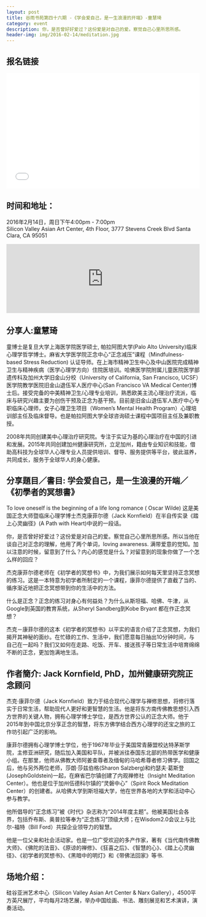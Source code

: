 ```yaml
---
layout: post
title: 谷雨书苑第四十六期 -《学会爱自己，是一生浪漫的开端》-童慧琦
category: event
description: 你，是否曾好好爱过？这份爱是对自己的爱。察觉自己心里所思所感。
header-img: img/2016-02-14/meditation.jpg
---
```


## 报名链接
<div style="width:100%; text-align:left;" ><iframe  src="//eventbrite.com/tickets-external?eid=21393694115&ref=etckt" frameborder="0" height="300" width="100%" vspace="0" hspace="0" marginheight="5" marginwidth="5" scrolling="auto" allowtransparency="true"></iframe></div>


## 时间和地址：

2016年2月14日，周日下午4:00pm - 7:00pm  
Silicon Valley Asian Art Center, 4th Floor, 3777 Stevens Creek Blvd Santa Clara, CA 95051

<iframe width="100%" height="180" frameborder="0" style="border:0"
src="https://www.google.com/maps/embed/v1/place?q=3777%20Stevens%20Creek%20Blvd%20Santa%20Clara%2C%20CA%2095054&key=AIzaSyBU8Fpde0IWAvSPYuvrpcjOHm_8scuCusk" allowfullscreen></iframe>


## 分享人:童慧琦

童博士是复旦大学上海医学院医学硕士, 帕拉阿图大学(Palo Alto University)临床心理学哲学博士。麻省大学医学院正念中心“正念减压”课程（Mindfulness-based Stress Reduction) 认证导师。在上海市精神卫生中心及中山医院完成精神卫生与精神疾病（医学心理学方向）住院医培训。哈佛医学院附属儿童医院医学部遗传科及加州大学旧金山分校（University of California, San Francisco, UCSF）医学院教学医院旧金山退伍军人医疗中心(San Francisco VA Medical Center)博士后。接受完备的中美精神卫生/心理专业培训，熟悉欧美主流心理治疗流派，临床与研究兴趣主要为创伤干预及正念为基干预。目前是旧金山退伍军人医疗中心专职临床心理师，女子心理卫生项目（Women’s Mental Health Program）心理培训部主任及临床督导。也是帕拉阿图大学全球咨询硕士课程中国项目主任及兼职教授。

2008年共同创建美中心理治疗研究院。专注于实证为基的心理治疗在中国的引进和发展。2015年共同创建加州健康研究所，立足加州，籍由专业知识和技能，借助高科技为全球华人心理专业人员提供培训、督导、服务提供等平台，彼此滋养，共同成长，服务于全球华人的身心健康。

## 分享題目／書目: 学会爱自己，是一生浪漫的开端／《初學者的冥想書》    

To love oneself is the beginning of a life long romance ( Oscar Wilde) 这是美国正念大师暨临床心理学博士杰克康菲尔德（Jack Kornfield）在半自传实录《踏上心灵幽径》(A Path with Heart)中说的一段话。

 你，是否曾好好爱过？这份爱是对自己的爱。察觉自己心里所思所感。所以当他在谈自己对正念的理解，他用了两个单词，loving awareness. 满带爱意的觉知。加以注意的时候，留意到了什么？内心的感觉是什么？对留意到的现象你做了一个怎么样的回应？

 杰克康菲尔德老师在《初学者的冥想书》中，为我们展示如何每天里坚持正念冥想的练习。这是一本特意为初学者所制定的一个课程，康菲尔德提供了直截了当的、循序渐近地把正念冥想带到你的生活中的方法。

 什么是正念？正念的练习对身心有何益处？为什么从斯坦福、哈佛、牛津，从Google到英国的教育系统，从Sheryl Sandberg到Kobe Bryant 都在作正念冥想？

  

  杰克－康菲尔德的这本《初学者的冥想书》以平实的语言介绍了正念冥想，为我们揭开其神秘的面纱。在忙碌的工作、生活中，我们愿意每日抽出10分钟时间，与自己在一起吗？我们又如何在走路、吃饭、开车、接送孩子等日常生活中培育绵绵不断的正念，更加饱满地生活。

## 作者簡介: Jack Kornfield,  PhD，加州健康研究院正念顾问 

杰克·康菲尔德（Jack Kornfield）致力于结合现代心理学与禅修思想，将修行落实于日常生活，帮助现代人更好和更智慧的生活。他是将东方南传佛教思想引入西方世界的关键人物，拥有心理学博士学位，是西方世界公认的正念大师。他于2015年到中国北京分享正念的智慧，将东方佛学结合西方心理学的还宝之旅的工作坊引起广泛的影响。

康菲尔德拥有心理学博士学位，他于1967年毕业于美国常青藤盟校达特茅斯学院，主修亚洲研究，随后加入美国和平队，并被派往泰国东北部的热带医学和健康小组。在那里，他师从佛教大师阿姜查尊者及缅甸的马哈希尊者修习佛学。回国之后，他与另外两位老师，莎朗·莎兹伯格(Sharon Salzberg)和约瑟夫‧葛斯登(JosephGoldstein)一起，在麻省巴尔镇创建了内观禅修社（Insight Meditation Center）。他也是位于加州伍德科尔镇的“灵磐中心”（Spirit Rock Meditation Center）的创建者。从哈佛大学到斯坦福大学，他在世界各地的大学和活动中心参与教学。

他所倡导的“正念练习”被《时代》杂志称为“2014年度主题”。他被美国社会各界，包括乔布斯、奥普拉等奉为“正念练习”顶级大师；在Wisdom2.0会议上与比尔-福特（Bill Ford）共探企业领导力的智慧。

他是一位父亲和社会活动家。也是一位广受欢迎的多产作家，著有《当代南传佛教大师》、《佛陀的法音》、《原谅的禅修》、《狂喜之后》、《智慧的心》、《踏上心灵幽径》、《初学者的冥想书》、《黑暗中的明灯》和《带佛法回家》等书.

## 场地介绍：

硅谷亚洲艺术中心（Silicon Valley Asian Art Center & Narx Gallery），4500平方英尺展厅，平均每月2场艺展，举办中国绘画、书法、雕刻展览和艺术演讲，演奏活动。
